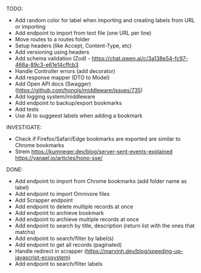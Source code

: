 TODO:

- Add random color for label when importing and creating labels from URL or importing
- Add endpoint to import from text file (one URL per line)
- Move routes to a routes folder
- Setup headers (like Accept, Content-Type, etc)
- Add versioning using headers
- Add schema validation (Zod) - <https://chat.qwen.ai/c/3a138e54-fc97-466a-89c3-e61e14cffcb3>
- Handle Controller errors (add decorator)
- Add response mapper (DTO to Model)
- Add Open API docs (Swagger) (<https://github.com/honojs/middleware/issues/735>)
- Add logging system/middleware
- Add endpoint to backup/export bookmarks
- Add tests
- Use AI to suggeest labels when adding a bookmark

INVESTIGATE:

- Check if Firefox/Safari/Edge bookmarks are exported are similar to Chrome bookmarks
- Strem <https://kumneger.dev/blog/server-sent-events-explained> <https://yanael.io/articles/hono-sse/>

DONE:

- Add endpoint to import from Chrome bookmarks (add folder name as label)
- Add endpoint to import Omnivore files
- Add Scrapper endpoint
- Add endpoint to delete multiple records at once
- Add endpoint to archieve bookmark
- Add endpoint to archieve multiple records at once
- Add endpoint to search by title, description (return list with the ones that matchs)
- Add endpoint to search/filter by label(s)
- Add endpoint to get all records (paginated)
- Handle redirect in scrapper (<https://marvinh.dev/blog/speeding-up-javascript-ecosystem>)
- Add endpoint to search/filter labels

